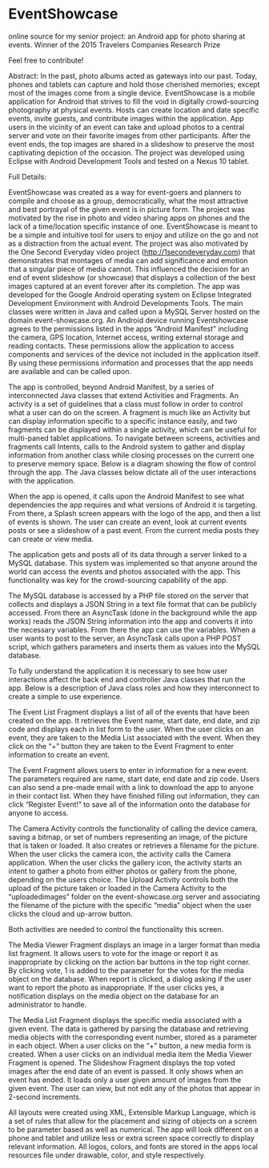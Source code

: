 # EventShowcase
online source for my senior project: an Android app for photo sharing at events. Winner of the 2015 Travelers Companies Research Prize

Feel free to contribute!

Abstract:
In the past, photo albums acted as gateways into our past. Today, phones and tablets can capture and hold those cherished memories; except most of the images come from a single device. EventShowcase is a mobile application for Android that strives to fill the void in digitally crowd-sourcing photography at physical events. Hosts can create location and date specific events, invite guests, and contribute images within the application. App users in the vicinity of an event can take and upload photos to a central server and vote on their favorite images from other participants. After the event ends, the top images are shared in a slideshow to preserve the most captivating depiction of the occasion. The project was developed using Eclipse with Android Development Tools and tested on a Nexus 10 tablet.


Full Details:


EventShowcase was created as a way for event-goers and planners to compile and choose as a group, democratically, what the most attractive and best portrayal of the given event is in picture form. The project was motivated by the rise in photo and video sharing apps on phones and the lack of a time/location specific instance of one. EventShowcase is meant to be a simple and intuitive tool for users to enjoy and utilize on the go and not as a distraction from the actual event. The project was also motivated by the One Second Everyday video project (http://1secondeveryday.com) that demonstrates that montages of media can add significance and emotion that a singular piece of media cannot. This influenced the decision for an end of event slideshow (or showcase) that displays a collection of the best images captured at an event forever after its completion.
The app was developed for the Google Android operating system on Eclipse Integrated Development Environment with Android Developments Tools. The main classes were written in Java and called upon a MySQL Server hosted on the domain event-showcase.org. 
An Android device running Eventshowcase agrees to the permissions listed in the apps “Android Manifest” including the camera, GPS location, Internet access, writing external storage and reading contacts. These permissions allow the application to access components and services of the device not included in the application itself. By using these permissions information and processes that the app needs are available and can be called upon. 
 
The app is controlled, beyond Android Manifest, by a series of interconnected Java classes that extend Activities and Fragments. An activity is a set of guidelines that a class must follow in order to control what a user can do on the screen. A fragment is much like an Activity but can display information specific to a specific instance easily, and two fragments can be displayed within a single activity, which can be useful for multi-paned tablet applications. To navigate between screens, activities and fragments call Intents, calls to the Android system to gather and display information from another class while closing processes on the current one to preserve memory space.
Below is a diagram showing the flow of control through the app. The Java classes below dictate all of the user interactions with the application.

 When the app is opened, it calls upon the Android Manifest to see what dependencies the app requires and what versions of Android it is targeting. From there, a Splash screen appears with the logo of the app, and then a list of events is shown. The user can create an event, look at current events posts or see a slideshow of a past event. From the current media posts they can create or view media.

The application gets and posts all of its data through a server linked to a MySQL database. This system was implemented so that anyone around the world can access the events and photos associated with the app. This functionality was key for the crowd-sourcing capability of the app. 

The MySQL database is accessed by a PHP file stored on the server that collects and displays a JSON String in a text file format that can be publicly accessed. From there an AsyncTask (done in the background while the app works) reads the JSON String information into the app and converts it into the necessary variables. From there the app can use the variables. When a user wants to post to the server, an AsyncTask calls upon a PHP POST script, which gathers parameters and inserts them as values into the MySQL database.

To fully understand the application it is necessary to see how user interactions affect the back end and controller Java classes that run the app. Below is a description of Java class roles and how they interconnect to create a simple to use experience.

The Event List Fragment displays a list of all of the events that have been created on the app. It retrieves the Event name, start date, end date, and zip code and displays each in list form to the user. When the user clicks on an event, they are taken to the Media List associated with the event. When they click on the “+” button they are taken to the Event Fragment to enter information to create an event.

The Event Fragment allows users to enter in information for a new event. The parameters required are name, start date, end date and zip code. Users can also send a pre-made email with a link to download the app to anyone in their contact list. When they have finished filling out information, they can click “Register Event!” to save all of the information onto the database for anyone to access.

The Camera Activity controls the functionality of calling the device camera, saving a bitmap, or set of numbers representing an image, of the picture that is taken or loaded. It also creates or retrieves a filename for the picture. When the user clicks the camera icon, the activity calls the Camera application. When the user clicks the gallery icon, the activity starts an intent to gather a photo from either photos or gallery from the phone, depending on the users choice.
The Upload Activity controls both the upload of the picture taken or loaded in the Camera Activity to the “uploadedimages” folder on the event-showcase.org server and associating the filename of the picture with the specific “media” object when the user clicks the cloud and up-arrow button.

 Both activities are needed to control the functionality this screen.

The Media Viewer Fragment displays an image in a larger format than media list fragment. It allows users to vote for the image or report it as inappropriate by clicking on the action bar buttons in the top right corner. By clicking vote, 1 is added to the parameter for the votes for the media object on the database. When report is clicked, a dialog asking if the user want to report the photo as inappropriate. If the user clicks yes, a notification displays on the media object on the database for an administrator to handle.

The Media List Fragment displays the specific media associated with a given event. The data is gathered by parsing the database and retrieving media objects with the corresponding event number, stored as a parameter in each object. When a user clicks on the “+” button, a new media form is created. When a user clicks on an individual media item the Media Viewer Fragment is opened. 
The Slideshow Fragment displays the top voted images after the end date of an event is passed. It only shows when an event has ended. It loads only a user given amount of images from the given event. The user can view, but not edit any of the photos that appear in 2-second increments.

All layouts were created using XML, Extensible Markup Language, which is a set of rules that allow for the placement and sizing of objects on a screen to be parameter based as well as numerical. The app will look different on a phone and tablet and utilize less or extra screen space correctly to display relevant information. All logos, colors, and fonts are stored in the apps local resources file under drawable, color, and style respectively.

